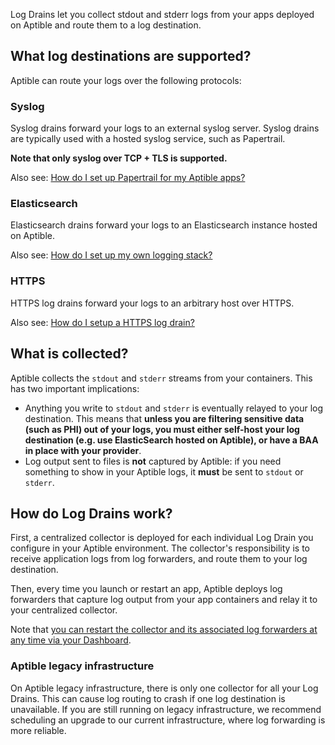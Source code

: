 Log Drains let you collect stdout and stderr logs from your apps deployed on Aptible and route
them to a log destination.

## What log destinations are supported? ##

Aptible can route your logs over the following protocols:

### Syslog ###

Syslog drains forward your logs to an external syslog server. Syslog drains
are typically used with a hosted syslog service, such as Papertrail.

**Note that only syslog over TCP + TLS is supported.**

Also see: [How do I set up Papertrail for my Aptible apps?][10]

### Elasticsearch ###

Elasticsearch drains forward your logs to an Elasticsearch instance hosted on
Aptible.

Also see: [How do I set up my own logging stack?][20]

### HTTPS ###

HTTPS log drains forward your logs to an arbitrary host over HTTPS.

Also see: [How do I setup a HTTPS log drain?][30]

## What is collected? ##

Aptible collects the `stdout` and `stderr` streams from your containers. This
has two important implications:

- Anything you write to `stdout` and `stderr` is eventually relayed to your log
  destination. This means that **unless you are filtering sensitive data (such as PHI) out of your logs,
  you must either self-host your log destination (e.g. use ElasticSearch hosted
  on Aptible), or have a BAA in place with your provider**.
- Log output sent to files is **not** captured by Aptible: if you need something
  to show in your Aptible logs, it **must** be sent to `stdout` or `stderr`.

## How do Log Drains work? ##

First, a centralized collector is deployed for each individual Log Drain you
configure in your Aptible environment. The collector's responsibility is to
receive application logs from log forwarders, and route them to your log
destination.

Then, every time you launch or restart an app, Aptible deploys log forwarders
that capture log output from your app containers and relay it to your
centralized collector.

Note that [you can restart the collector and its associated log forwarders at
any time via your Dashboard][40].


### Aptible legacy infrastructure ###

On Aptible legacy infrastructure, there is only one collector for all your Log
Drains. This can cause log routing to crash if one log destination is
unavailable. If you are still running on legacy infrastructure, we recommend
scheduling an upgrade to our current infrastructure, where log forwarding is
more reliable.


  [10]: /support/topics/paas/how-to-set-up-papertrail/
  [20]: /support/topics/paas/how-to-set-up-your-own-logging-stack/
  [30]: /support/topics/paas/how-do-i-setup-a-https-log-drain/
  [40]: /support/topics/troubleshooting/how-to-restart-your-log-drain/
